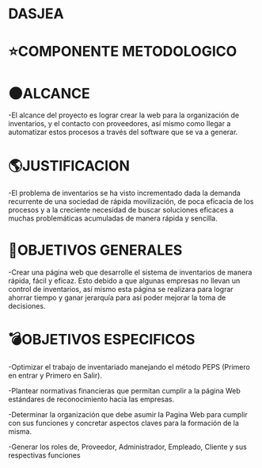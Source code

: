# DASJEA
# ⭐COMPONENTE METODOLOGICO

# 🌑ALCANCE
-El alcance del proyecto es lograr crear la web para la organización de inventarios, y el contacto con proveedores, así mismo como llegar a automatizar estos procesos a través del software que se va a generar. 
# 🌎JUSTIFICACION
-El problema de inventarios se ha visto incrementado dada la demanda recurrente de una sociedad de rápida movilización, de poca eficacia de los procesos y a la creciente necesidad de buscar soluciones eficaces a muchas problemáticas acumuladas de manera rápida y sencilla. 
# 🎉OBJETIVOS GENERALES
-Crear una página web que desarrolle el sistema de inventarios de manera rápida, fácil y eficaz. Esto debido a que algunas empresas no llevan un control de inventarios, así mismo esta página se realizara para lograr ahorrar tiempo y ganar jerarquía para así poder mejorar la toma de decisiones. 
# 💣OBJETIVOS ESPECIFICOS 
-Optimizar el trabajo de inventariado manejando el método PEPS (Primero en entrar y Primero en Salir). 

-Plantear normativas financieras que permitan cumplir a la página Web estándares de reconocimiento hacia las empresas. 

-Determinar la organización que debe asumir la Pagina Web para cumplir con sus funciones y concretar aspectos claves para la formación de la misma.  

-Generar los roles de, Proveedor, Administrador, Empleado, Cliente y sus respectivas funciones 

